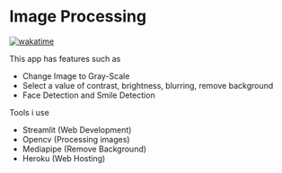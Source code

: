 # Image Processing

[![wakatime](https://wakatime.com/badge/user/a9d60328-874e-4664-8b60-f55e1b63defd/project/d69f2769-06cb-41e5-a13f-b16d74656f21.svg)](https://wakatime.com/badge/user/a9d60328-874e-4664-8b60-f55e1b63defd/project/d69f2769-06cb-41e5-a13f-b16d74656f21)

This app has features such as

- Change Image to Gray-Scale
- Select a value of contrast, brightness, blurring, remove background
- Face Detection and Smile Detection

Tools i use

- Streamlit (Web Development)
- Opencv (Processing images)
- Mediapipe (Remove Background)
- Heroku (Web Hosting)
